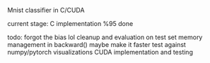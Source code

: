Mnist classifier in C/CUDA

current stage: C implementation %95 done

todo:
forgot the bias lol
cleanup and evaluation on test set
memory management in backward()
maybe make it faster
test against numpy/pytorch
visualizations
CUDA implementation and testing
